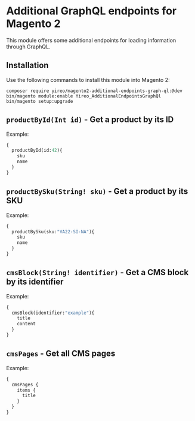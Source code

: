 # Additional GraphQL endpoints for Magento 2
This module offers some additional endpoints for loading information through GraphQL.

## Installation
Use the following commands to install this module into Magento 2:

    composer require yireo/magento2-additional-endpoints-graph-ql:@dev
    bin/magento module:enable Yireo_AdditionalEndpointsGraphQl
    bin/magento setup:upgrade

## `productById(Int id)` - Get a product by its ID
Example:
```graphql
{
  productById(id:42){
    sku
    name
  }
}
```

## `productBySku(String! sku)` - Get a product by its SKU
Example:
```graphql
{
  productBySku(sku:"VA22-SI-NA"){
    sku
    name
  }
}
```

## `cmsBlock(String! identifier)` - Get a CMS block by its identifier
Example:
```graphql
{
  cmsBlock(identifier:"example"){
    title
    content
  }
}
```

## `cmsPages` - Get all CMS pages
Example:
```graphql
{
  cmsPages {
    items {
      title
    }
  }
}
```
